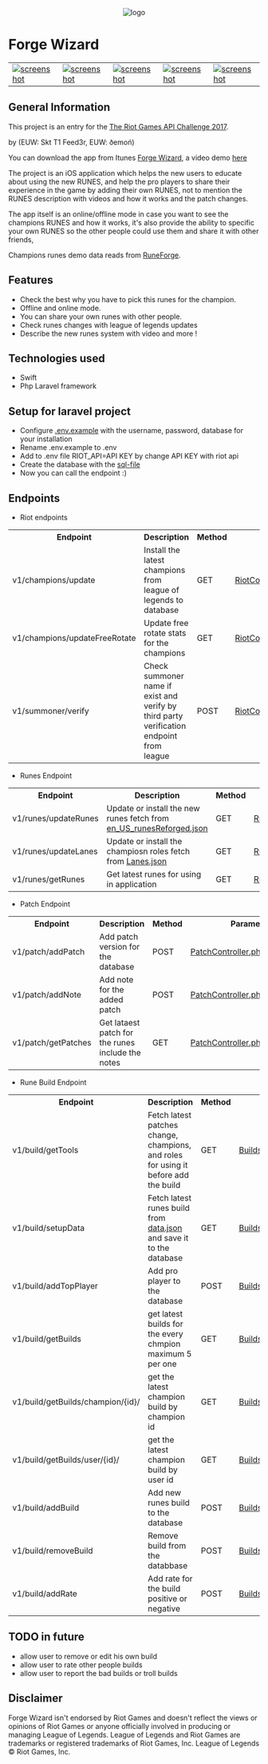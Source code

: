 <p align="center"><img src="https://image.prntscr.com/image/95kB4FcaRbaGbILlaxlxqA.png" alt="logo" title="logo" /></p>

# Forge Wizard

<table>
  <tr>
    <td><a href="https://image.prntscr.com/image/VonEf-JZRzilGMM3x5wuIg.png"><img src="https://image.prntscr.com/image/VonEf-JZRzilGMM3x5wuIg.png" alt="screenshot" title="screenshot" /></a></td>
    <td><a href="https://image.prntscr.com/image/_BncBgN9StCNArvFjsZLvA.png"><img src="https://image.prntscr.com/image/_BncBgN9StCNArvFjsZLvA.png" alt="screenshot" title="screenshot" /></a></td>
    <td><a href="https://image.prntscr.com/image/8FnvWCJlSnq5WB9yoviIBw.png"><img src="https://image.prntscr.com/image/8FnvWCJlSnq5WB9yoviIBw.png" alt="screenshot" title="screenshot" /></a></td>
            <td><a href="https://image.prntscr.com/image/HvIZyBWNRlmdJOeuNWjvLA.png"><img src="https://image.prntscr.com/image/HvIZyBWNRlmdJOeuNWjvLA.png" alt="screenshot" title="screenshot" /></a></td>
    <td><a href="https://image.prntscr.com/image/pvCZTWgaTsa_1cxcrnzLag.png"><img src="https://image.prntscr.com/image/pvCZTWgaTsa_1cxcrnzLag.png" alt="screenshot" title="screenshot" /></a></td>
  </tr>
</table>
  

## General Information

This project is an entry for the [The Riot Games API Challenge 2017](https://discussion.developer.riotgames.com/articles/4395/the-riot-games-api-challenge-2017.html).

by (EUW: Skt T1 Feed3r, EUW: ðemoń)

You can download the app from Itunes [Forge Wizard](https://itunes.apple.com), a video demo [here](https://youtu.be/m943wpkSOiI)


The project is an iOS application which helps the new users to educate about using the new RUNES, and help the pro players to share their experience in the game by adding their own RUNES, not to mention the RUNES description with videos and how it works and the patch changes.

The app itself is an online/offline mode in case you want to see the champions RUNES and how it works, it's also provide the ability to specific your own RUNES so the other people could use them and share it with other friends,

Champions runes demo data reads from [RuneForge](http://runeforge.gg).

## Features

* Check the best why you have to pick this runes for the champion.
* Offline and online mode.
* You can share your own runes with other people.
* Check runes changes with league of legends updates
* Describe the new runes system with video and more !

## Technologies used

- Swift 
- Php Laravel framework

## Setup for laravel project

- Configure [.env.example](Web/.env.example) with the username, password, database for your installation
- Rename .env.example to .env
- Add to .env file RIOT_API=API KEY by change API KEY with riot api
- Create the database with the [sql-file](forgewizard.sql)
- Now you can call the endpoint :)


## Endpoints

- Riot endpoints

<table>
  <tr>
    <th>Endpoint</th>
    <th>Description</th>
    <th>Method</th>
    <th>Controller</th>
  </tr>
  <tr>
    <td>v1/champions/update</td>
    <td>Install the latest champions from league of legends to database</td>
    <td>GET</td>
    <td><a href="Web/app/Http/Controllers/RiotController.php">RiotController.php</a>@InstallOrUpdateChampions</td>
  </tr>
    <tr>
    <td>v1/champions/updateFreeRotate</td>
    <td>Update free rotate stats for the champions</td>
    <td>GET</td>
    <td><a href="Web/app/Http/Controllers/RiotController.php">RiotController.php</a>@updateFreeRotate</td>
  </tr>
    <tr>
    <td>v1/summoner/verify</td>
    <td>Check summoner name if exist and verify by third party verification endpoint from league</td>
    <td>POST</td>
    <td><a href="Web/app/Http/Controllers/RiotController.php">RiotController.php</a>@VerifySummonerAccount</td>
  </tr>
</table>

- Runes Endpoint

<table>
  <tr>
    <th>Endpoint</th>
    <th>Description</th>
    <th>Method</th>
    <th>Parameters</th>
  </tr>
  <tr>
    <td>v1/runes/updateRunes</td>
    <td>Update or install the new runes fetch from <a href="Web/public/en_US_runesReforged.json">en_US_runesReforged.json</a> </td>
    <td>GET</td>
    <td><a href="Web/app/Http/Controllers/RunesController.php">RunesController.php</a>@InstallOrUpdateRunes</td>
  </tr>
    <tr>
    <td>v1/runes/updateLanes</td>
    <td>Update or install the champiosn roles fetch from <a href="Web/public/Lanes.json">Lanes.json</a></td>
    <td>GET</td>
    <td><a href="Web/app/Http/Controllers/RunesController.php">RunesController.php</a>@InstallOrUpdateLanes</td>
  </tr>
    <tr>
    <td>v1/runes/getRunes</td>
    <td>Get latest runes for using in application</td>
    <td>GET</td>
    <td><a href="Web/app/Http/Controllers/RunesController.php">RunesController.php</a>@getRunes</td>
  </tr>
</table>

- Patch Endpoint

<table>
  <tr>
    <th>Endpoint</th>
    <th>Description</th>
    <th>Method</th>
    <th>Parameters</th>
  </tr>
  <tr>
    <td>v1/patch/addPatch</td>
    <td>Add patch version for the database</td>
    <td>POST</td>
    <td><a href="Web/app/Http/Controllers/PatchController.php">PatchController.php</a>@AddPatch</td>
  </tr>
    <tr>
    <td>v1/patch/addNote</td>
    <td>Add note for the added patch</td>
    <td>POST</td>
    <td><a href="Web/app/Http/Controllers/PatchController.php">PatchController.php</a@AddNotetd>
  </tr>
    <tr>
    <td>v1/patch/getPatches</td>
    <td>Get lataest patch for the runes include the notes</td>
    <td>GET</td>
    <td><a href="Web/app/Http/Controllers/PatchController.php">PatchController.php</a>@getPatches</td>
  </tr>
</table>



- Rune Build Endpoint


<table>
  <tr>
    <th>Endpoint</th>
    <th>Description</th>
    <th>Method</th>
    <th>Parameters</th>
  </tr>
  <tr>
    <td>v1/build/getTools</td>
    <td>Fetch latest patches change, champions, and roles for using it before add the build</td>
    <td>GET</td>
    <td><a href="Web/app/Http/Controllers/BuildsController.php">BuildsController.php</a>@getTools</td>
  </tr>
    <tr>
    <td>v1/build/setupData</td>
    <td>Fetch latest runes build from <a href="Web/public/data.json">data.json</a> and save it to the database</td>
    <td>GET</td>
    <td><a href="Web/app/Http/Controllers/BuildsController.php">BuildsController.php</a>@setupData</td>
  </tr>
   <tr>
    <td>v1/build/addTopPlayer</td>
    <td>Add pro player to the database</td>
    <td>POST</td>
    <td><a href="Web/app/Http/Controllers/BuildsController.php">BuildsController.php</a>@AddTopPlayer</td>
  </tr>
   <tr>
    <td>v1/build/getBuilds</td>
    <td>get latest builds for the every chmpion maximum 5 per one</td>
    <td>GET</td>
    <td><a href="Web/app/Http/Controllers/BuildsController.php">BuildsController.php</a>@getData</td>
  </tr>
   <tr>
    <td>v1/build/getBuilds/champion/{id}/</td>
    <td>get the latest champion build by champion id</td>
    <td>GET</td>
    <td><a href="Web/app/Http/Controllers/BuildsController.php">BuildsController.php</a>@getDataByChampionId</td>
  </tr>
   <tr>
    <td>v1/build/getBuilds/user/{id}/</td>
    <td>get the latest champion build by user id</td>
    <td>GET</td>
    <td><a href="Web/app/Http/Controllers/BuildsController.php">BuildsController.php</a>@getDataByUserId</td>
  </tr>
   <tr>
    <td>v1/build/addBuild</td>
    <td>Add new runes build to the database</td>
    <td>POST</td>
    <td><a href="Web/app/Http/Controllers/BuildsController.php">BuildsController.php</a>@AddBuild</td>
  </tr>
   <tr>
    <td>v1/build/removeBuild</td>
    <td>Remove build from the databbase</td>
    <td>POST</td>
    <td><a href="Web/app/Http/Controllers/BuildsController.php">BuildsController.php</a>@RemoveBuild</td>
  </tr>
    <tr>
    <td>v1/build/addRate</td>
    <td>Add rate for the build positive or negative</td>
    <td>POST</td>
    <td><a href="Web/app/Http/Controllers/BuildsController.php">BuildsController.php</a>@AddRate</td>
  </tr>
</table>

## TODO in future 

* allow user to remove or edit his own build
* allow user to rate other people builds
* allow user to report the bad builds or troll builds


## Disclaimer 

Forge Wizard isn't endorsed by Riot Games and doesn't reflect the views or opinions of Riot Games or anyone officially involved in producing or managing League of Legends. League of Legends and Riot Games are trademarks or registered trademarks of Riot Games, Inc. League of Legends © Riot Games, Inc.



